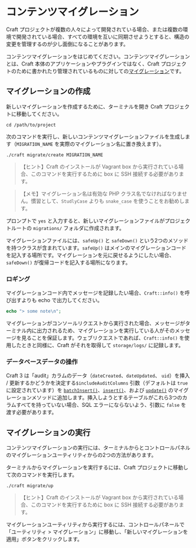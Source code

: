 # コンテンツマイグレーション

Craft プロジェクトが複数の人々によって開発されている場合、または複数の環境で開発されている場合、すべての環境を互いに同期させようとすると、構造の変更を管理するのが少し面倒になることがあります。

コンテンツマイグレーションをはじめてください。コンテンツマイグレーションとは、Craft 本体のアプリケーションやプラグインではなく、Craft プロジェクトのために書かれたり管理されているものに対しての[マイグレーション](http://www.yiiframework.com/doc-2.0/guide-db-migrations.html)です。

## マイグレーションの作成

新しいマイグレーションを作成するために、ターミナルを開き Craft プロジェクトに移動してください。

    cd /path/to/project

次のコマンドを実行し、新しいコンテンツマイグレーションファイルを生成します（`MIGRATION_NAME` を実際のマイグレーション名に置き換えます）。

    ./craft migrate/create MIGRATION_NAME

> 【ヒント】Craft のインストールが Vagrant box から実行されている場合、このコマンドを実行するために box に SSH 接続する必要があります。

> 【メモ】マイグレーション名は有効な PHP クラス名でなければなりません。慣習として、`StudlyCase` よりも `snake_case` を使うことをお勧めします。

プロンプトで `yes` と入力すると、新しいマイグレーションファイルがプロジェクトルートの `migrations/` フォルダに作成されます。

マイグレーションファイルには、`safeUp()` と `safeDown()` という2つのメソッドを持つクラスが含まれています。`safeUp()` はメインのマイグレーションコードを記入する場所です。マイグレーションを元に戻せるようにしたい場合、`safeDown()` が復帰コードを記入する場所になります。

### ロギング

マイグレーションコード内でメッセージを記録したい場合、`Craft::info()` を呼び出すよりも echo で出力してください。

```php
echo "> some note\n";
```

マイグレーションがコンソールリクエストから実行された場合、メッセージがターミナル内に出力されるため、マイグレーションを実行している人がそのメッセージを見ることを保証します。ウェブリクエストであれば、`Craft::info()` を使用したときと同様に、Craft がそれを取得して `storage/logs/` に記録します。

### データベースデータの操作

Craft 3 は「audit」カラムのデータ（`dateCreated`、`dateUpdated`、 `uid`）を挿入 / 更新するかどうかを決定する`$includeAuditColumns` 引数（デフォルトは `true`に設定されています）を [`batchInsert()`]、[`insert()`]、および [`update()`] のマイグレーションメソッドに追加します。挿入しようとするテーブルがこれら3つのカラムすべてを持っていない場合、SQL エラーにならないよう、引数に `false` を渡す必要があります。

## マイグレーションの実行

コンテンツマイグレーションの実行には、ターミナルからとコントロールパネルのマイグレーションユーティリティからの2つの方法があります。

ターミナルからマイグレーションを実行するには、Craft プロジェクトに移動して次のコマンドを実行します。

    ./craft migrate/up

> 【ヒント】Craft のインストールが Vagrant box から実行されている場合、このコマンドを実行するために box に SSH 接続する必要があります。

マイグレーションユーティリティから実行するには、コントロールパネールで「ユーティリティ > マイグレーション」に移動し、「新しいマイグレーションを適用」ボタンをクリックします。

[`batchInsert()`]: http://www.yiiframework.com/doc-2.0/yii-db-migration.html#batchInsert()-detail
[`insert()`]: http://www.yiiframework.com/doc-2.0/yii-db-migration.html#insert()-detail
[`update()`]: http://www.yiiframework.com/doc-2.0/yii-db-migration.html#update()-detail

